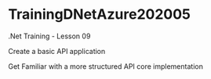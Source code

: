 # TrainingDNetAzure202005
.Net Training - Lesson 09

Create a basic API application

Get Familiar with a more structured API core implementation
